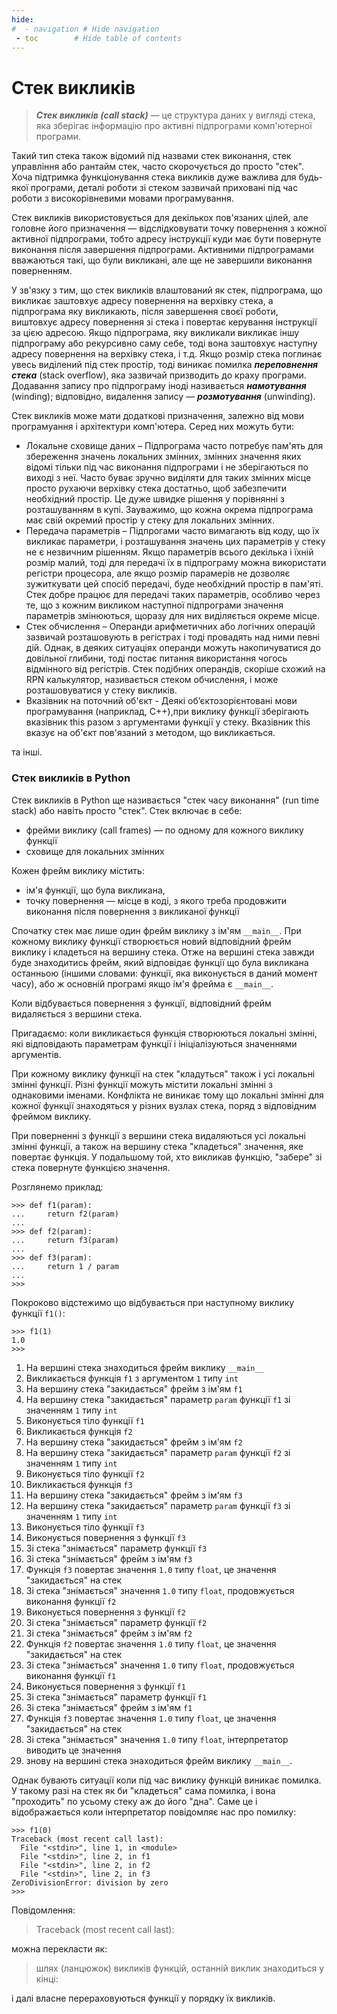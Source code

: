 ```yaml
---
hide:
#  - navigation # Hide navigation
 - toc        # Hide table of contents
---
```


# Стек викликів

> ***Стек викликів (call stack)*** — це структура даних у вигляді стека, яка зберігає інформацію про активні підпрограми комп'ютерної програми. 

Такий тип стека також відомий під назвами стек виконання, стек управління або рантайм стек, часто скорочується до просто "стек". 
Хоча підтримка функціонування стека викликів дуже важлива для будь-якої програми, деталі роботи зі стеком зазвичай приховані під час роботи з високорівневими мовами програмування. 

Стек викликів використовується для декількох пов'язаних цілей, але головне його призначення — відслідковувати точку повернення з кожної активної підпрограми, тобто адресу інструкції куди має бути повернуте виконання після завершення підпрограми. Активними підпрограмами вважаються такі, що були викликані, але ще не завершили виконання поверненням. 

	
У зв'язку з тим, що стек викликів влаштований як стек, підпрограма, що викликає заштовхує адресу повернення на верхівку стека, а підпрограма яку викликають, після завершення своєї роботи, виштовхує адресу повернення зі стека і повертає керування інструкції за цією адресою. Якщо підпрограма, яку викликали викликає іншу підпрограму або рекурсивно саму себе, тоді вона заштовхує наступну адресу повернення на верхівку стека, і т.д. Якщо розмір стека поглинає увесь виділений під стек простір, тоді виникає помилка ***переповнення стека*** (stack overflow), яка зазвичай призводить до краху програми. Додавання запису про підпрограму іноді називається ***намотування*** (winding); відповідно, видалення запису — ***розмотування*** (unwinding). 

Стек викликів може мати додаткові призначення, залежно від мови програмуання і архітектури комп'ютера. Серед них можуть бути: 

* Локальне сховище даних – Підпрограма часто потребує пам'ять для збереження значень локальних змінних, змінних значення яких відомі тільки під час виконання підпрограми і не зберігаються по виході з неї. Часто буває зручно виділяти для таких змінних місце просто рухаючи верхівку стека достатньо, щоб забезпечити необхідний простір. Це дуже швидке рішення у порівнянні з розташуванням в купі. Зауважимо, що кожна окрема підпрограма має свій окремий простір у стеку для локальних змінних.
* Передача параметрів – Підпрогами часто вимагають від коду, що їх викликає параметри, і розташування значень цих параметрів у стеку не є незвичним рішенням. Якщо параметрів всього декілька і їхній розмір малий, тоді для передачі їх в підпрограму можна використати регістри процесора, але якщо розмір парамерів не дозволяє зужиткувати цей спосіб передачі, буде необхідний простір в пам'яті. Стек добре працює для передачі таких параметрів, особливо через те, що з кожним викликом наступної підпрограми значення параметрів змінюються, щоразу для них виділяється окреме місце.
* Стек обчислення – Операнди арифметичних або логічних операцій зазвичай розташовують в регістрах і тоді провадять над ними певні дій. Однак, в деяких ситуаціях операнди можуть накопичуватися до довільної глибини, тоді постає питання використання чогось відмінного від регістрів. Стек подібних операндів, скоріше схожий на RPN калькулятор, називається стеком обчислення, і може розташовуватися у стеку викликів.
* Вказівник на поточний об'єкт - Деякі об’єктозорієнтовані мови програмування (наприклад, C++),при виклику функції зберігають вказівник this разом з аргументами функції у стеку. Вказівник this вказує на об'єкт пов'язаний з методом, що викликається.

та інші.

### Стек викликів в Python

Стек викликів в Python ще називається "стек часу виконання" (run time stack) або навіть просто "стек". 
Стек включає в себе:

- фрейми виклику (call frames) — по одному для кожного виклику функції
- сховище для локальних змінних

Кожен фрейм виклику містить:

- ім'я функції, що була викликана, 
- точку повернення — місце в коді, з якого треба продовжити виконання після повернення з викликаної функції 

Спочатку стек має лише один фрейм виклику з ім'ям `__main__`. 
При кожному виклику функції створюється новий відповідний фрейм виклику і кладеться на вершину стека. 
Отже на вершині стека завжди буде знаходитись фрейм, який відповідає функції що була викликана останньою 
(іншими словами: функції, яка виконується в даний момент часу), 
або ж основній програмі якщо ім'я фрейма є `__main__`. 

Коли відбувається повернення з функції, відповідний фрейм видаляється з вершини стека. 

Пригадаємо: коли викликається функція створюються локальні змінні, 
які відповідають параметрам функції і ініціалізуються значеннями аргументів. 

При кожному виклику функції на стек "кладуться" також і усі локальні змінні функції. 
Різні функції можуть містити локальні змінні з однаковими іменами. 
Конфлікта не виникає тому що локальні змінні для кожної функції знаходяться у різних вузлах стека, 
поряд з відповідним фреймом виклику. 

При поверненні з функції з вершини стека видаляються усі локальні змінні функції, 
а також на вершину стека "кладеться" значення, яке повертає функція. 
У подальшому той, хто викликав функцію, "забере" зі стека повернуте функцією значення. 

Розглянемо приклад:

	>>> def f1(param):
	...     return f2(param)
	...
	>>> def f2(param):
	...     return f3(param)
	...
	>>> def f3(param):
	...     return 1 / param
	...
	>>>
	
Покроково відстежимо що відбувається при наступному виклику функції `f1()`: 

	>>> f1(1)
	1.0
	>>>

1. На вершині стека знаходиться фрейм виклику `__main__`
1. Викликається функція `f1` з аргументом `1` типу `int`
1. На вершину стека "закидається" фрейм з ім'ям `f1`
1. На вершину стека "закидається" параметр `param` функції `f1` зі значенням `1` типу `int`
1. Виконується тіло функції `f1`
1. Викликається функція `f2`
1. На вершину стека "закидається" фрейм з ім'ям `f2`
1. На вершину стека "закидається" параметр `param` функції `f2` зі значенням `1` типу `int`
1. Виконується тіло функції `f2`
1. Викликається функція `f3`
1. На вершину стека "закидається" фрейм з ім'ям `f3`
1. На вершину стека "закидається" параметр `param` функції `f3` зі значенням `1` типу `int`
1. Виконується тіло функції `f3`
1. Виконується повернення з функції `f3`
1. Зі стека "знімається" параметр функції `f3`
1. Зі стека "знімається" фрейм з ім'ям `f3`
1. Функція `f3` повертає значення `1.0` типу `float`, це значення "закидається" на стек
1. Зі стека "знімається" значення `1.0` типу `float`, продовжується виконання функції `f2`
1. Виконується повернення з функції `f2`
1. Зі стека "знімається" параметр функції `f2`
1. Зі стека "знімається" фрейм з ім'ям `f2`
1. Функція `f2` повертає значення `1.0` типу `float`, це значення "закидається" на стек
1. Зі стека "знімається" значення `1.0` типу `float`, продовжується виконання функції `f1`
1. Виконується повернення з функції `f1`
1. Зі стека "знімається" параметр функції `f1`
1. Зі стека "знімається" фрейм з ім'ям `f1`
1. Функція `f3` повертає значення `1.0` типу `float`, це значення "закидається" на стек
1. Зі стека "знімається" значення `1.0` типу `float`, інтерпретатор виводить це значення
1. знову на вершині стека знаходиться фрейм виклику `__main__`. 

Однак бувають ситуації коли під час виклику функцій виникає помилка. 
У такому разі на стек як би "кладеться" сама помилка, 
і вона "проходить" по усьому стеку аж до його "дна". 
Саме це і відображається коли інтерпретатор повідомляє нас про помилку:

	>>> f1(0)
	Traceback (most recent call last):
	  File "<stdin>", line 1, in <module>
	  File "<stdin>", line 2, in f1
	  File "<stdin>", line 2, in f2
	  File "<stdin>", line 2, in f3
	ZeroDivisionError: division by zero
	>>>
	
Повідомлення:

> Traceback (most recent call last):

можна перекласти як:

> шлях (ланцюжок) викликів функцій, останній виклик знаходиться у кінці:

і далі власне перераховуються функції у порядку їх викликів. 
